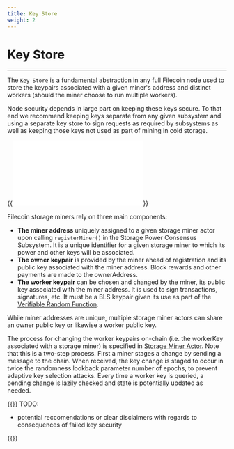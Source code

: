 ```yaml
---
title: Key Store
weight: 2
---
```


# Key Store
---

The `Key Store` is a fundamental abstraction in any full Filecoin node used to store the keypairs associated with a given miner's address and distinct workers (should the miner choose to run multiple workers).

Node security depends in large part on keeping these keys secure. To that end we recommend keeping keys separate from any given subsystem and using a separate key store to sign requests as required by subsystems as well as keeping those keys not used as part of mining in cold storage.

{{<embed src="key_store.id" lang="go" >}}

Filecoin storage miners rely on three main components:

- **The miner address** uniquely assigned to a given storage miner actor upon calling `registerMiner()` in the Storage Power Consensus Subsystem. It is a unique identifier for a given storage miner to which its power and other keys will be associated.
- **The owner keypair** is provided by the miner ahead of registration and its public key associated with the miner address. Block rewards and other payments are made to the ownerAddress.
- **The worker keypair** can be chosen and changed by the miner, its public key associated with the miner address. It is used to sign transactions, signatures, etc. It must be a BLS keypair given its use as part of the [Verifiable Random Function](vrf).

While miner addresses are unique, multiple storage miner actors can share an owner public key or likewise a worker public key.

The process for changing the worker keypairs on-chain (i.e. the workerKey associated with a storage miner) is specified in [Storage Miner Actor](storage_miner_actor). Note that this is a two-step process. First a miner stages a change by sending a message to the chain. When received, the key change is staged to occur in twice the randomness lookback parameter number of epochs, to prevent adaptive key selection attacks. 
Every time a worker key is queried, a pending change is lazily checked and state is potentially updated as needed.

{{<hint warning>}}
TODO:

- potential reccomendations or clear disclaimers with regards to consequences of failed key security

{{</hint>}}